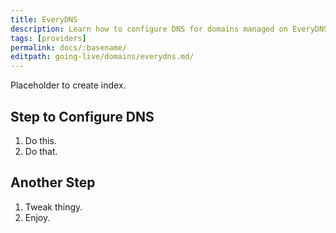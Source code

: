 ```yaml
---
title: EveryDNS
description: Learn how to configure DNS for domains managed on EveryDNS.
tags: [providers]
permalink: docs/:basename/
editpath: going-live/domains/everydns.md/
---
```

Placeholder to create index.
## Step to Configure DNS
1. Do this.
2. Do that.

## Another Step
1. Tweak thingy.
2. Enjoy.
